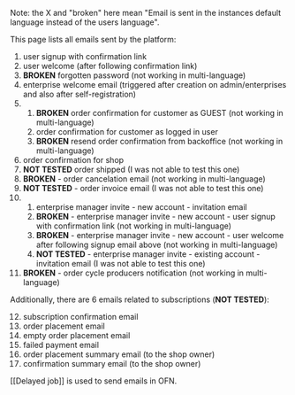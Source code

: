 Note: the X and "broken" here mean "Email is sent in the instances default language instead of the users language".

This page lists all emails sent by the platform:
1. user signup with confirmation link
2. user welcome (after following confirmation link)
3. **BROKEN** forgotten password (not working in multi-language)
4. enterprise welcome email (triggered after creation on admin/enterprises and also after self-registration)
5. 1. **BROKEN** order confirmation for customer as GUEST (not working in multi-language)
   2. order confirmation for customer as logged in user
   3. **BROKEN** resend order confirmation from backoffice (not working in multi-language) 
6. order confirmation for shop
7. **NOT TESTED** order shipped (I was not able to test this one)
8. **BROKEN** - order cancelation email (not working in multi-language)
9. **NOT TESTED** - order invoice email (I was not able to test this one)
10. 1. enterprise manager invite - new account - invitation email
    2. **BROKEN** - enterprise manager invite - new account - user signup with confirmation link (not working in multi-language)
    3. **BROKEN** - enterprise manager invite - new account - user welcome after following signup email above (not working in multi-language)
    4. **NOT TESTED** - enterprise manager invite - existing account - invitation email (I was not able to test this one)
11. **BROKEN** - order cycle producers notification (not working in multi-language) 


Additionally, there are 6 emails related to subscriptions (**NOT TESTED**):

12. subscription confirmation email
13. order placement email
14. empty order placement email
15. failed payment email
16. order placement summary email (to the shop owner)
17. confirmation summary email (to the shop owner)

[[Delayed job]] is used to send emails in OFN.